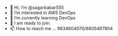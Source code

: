 - 👋 Hi, I’m @sagarbabar555
- 👀 I’m interested in AWS DevOps
- 🌱 I’m currently learning DevOps
- 💞️ I am ready to join.
- 📫 How to reach me ... 9834604070/8805467904 

<!---
sagarbabar555/sagarbabar555 is a ✨ special ✨ repository because its `README.md` (this file) appears on your GitHub profile.
You can click the Preview link to take a look at your changes.
--->
